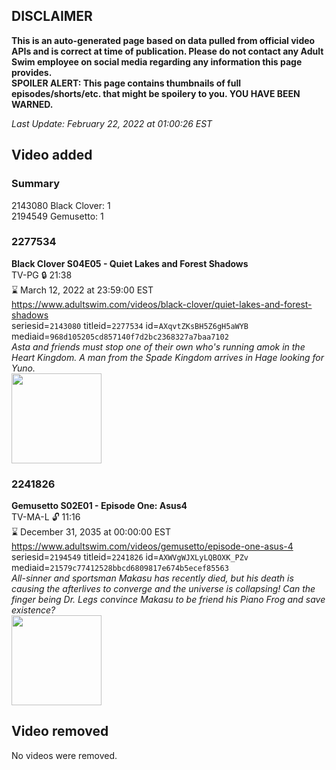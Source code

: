 ## DISCLAIMER
**This is an auto-generated page based on data pulled from official video APIs and is correct at time of publication. Please do not contact any Adult Swim employee on social media regarding any information this page provides.**  
**SPOILER ALERT: This page contains thumbnails of full episodes/shorts/etc. that might be spoilery to you. YOU HAVE BEEN WARNED.**  

_Last Update: February 22, 2022 at 01:00:26 EST_
## Video added
### Summary
2143080 Black Clover: 1  
2194549 Gemusetto: 1  
### 2277534
**Black Clover S04E05 - Quiet Lakes and Forest Shadows**  
TV-PG 🔒 21:38  
⌛ March 12, 2022 at 23:59:00 EST  
https://www.adultswim.com/videos/black-clover/quiet-lakes-and-forest-shadows  
seriesid=`2143080` titleid=`2277534` id=`AXqvtZKsBH5Z6gH5aWYB` mediaid=`968d105205cd857140f7d2bc2368327a7baa7102`  
_Asta and friends must stop one of their own who's running amok in the Heart Kingdom. A man from the Spade Kingdom arrives in Hage looking for Yuno._  
<a href="https://media.cdn.adultswim.com/uploads/20210716/thumbnails/2_217161025388-BlackClover_159_QuietLakesAndForestShadows.png"><img src="https://media.cdn.adultswim.com/uploads/20210716/thumbnails/2_217161025388-BlackClover_159_QuietLakesAndForestShadows.png" height="144px" /></a>
### 2241826
**Gemusetto S02E01 - Episode One: Asus4**  
TV-MA-L 🔓 11:16  
⌛ December 31, 2035 at 00:00:00 EST  
https://www.adultswim.com/videos/gemusetto/episode-one-asus-4  
seriesid=`2194549` titleid=`2241826` id=`AXWVgWJXLyLQBOXK_PZv` mediaid=`21579c77412528bbcd6809817e674b5ecef85563`  
_All-sinner and sportsman Makasu has recently died, but his death is causing the afterlives to converge and the universe is collapsing! Can the finger being Dr. Legs convince Makasu to be friend his Piano Frog and save existence?_  
<a href="https://media.cdn.adultswim.com/uploads/20201106/thumbnails/2_20116222172-GSMP_201_102120-20201023.jpg"><img src="https://media.cdn.adultswim.com/uploads/20201106/thumbnails/2_20116222172-GSMP_201_102120-20201023.jpg" height="144px" /></a>
## Video removed
No videos were removed.  
